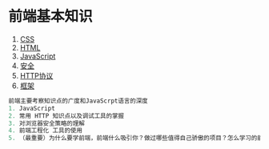 # 前端基本知识

1. [CSS](/chapter1.md)
2. [HTML](/html.md)
3. [JavaScript](/javascript.md)
4. [安全](/4an-quan.md)
5. [HTTP协议](/http.md)
6. [框架](/5kuang-jia.md)

```js
前端主要考察知识点的广度和JavaScrpt语言的深度
1. JavaScript
2. 常用 HTTP 知识点以及调试工具的掌握
3. 对浏览器安全策略的理解 
4. 前端工程化 工具的使用
5. （最重要）为什么要学前端，前端什么吸引你？做过哪些值得自己骄傲的项目？怎么学习的前端？
```



